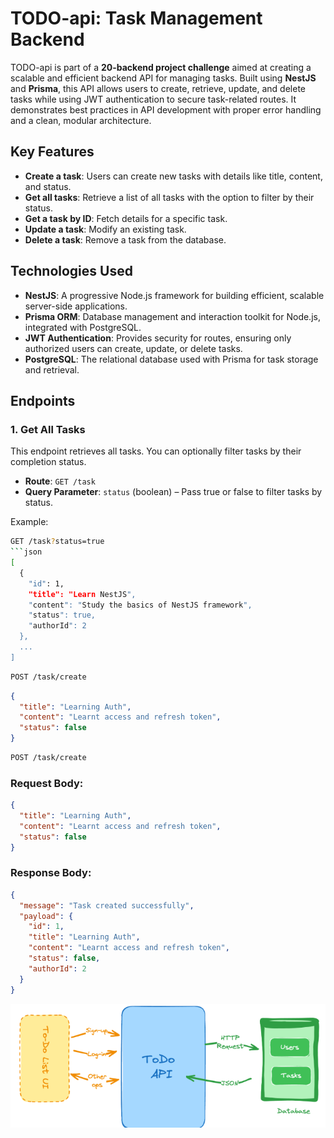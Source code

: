 # TODO-api: Task Management Backend

TODO-api is part of a **20-backend project challenge** aimed at creating a scalable and efficient backend API for managing tasks. Built using **NestJS** and **Prisma**, this API allows users to create, retrieve, update, and delete tasks while using JWT authentication to secure task-related routes. It demonstrates best practices in API development with proper error handling and a clean, modular architecture.

## Key Features

- **Create a task**: Users can create new tasks with details like title, content, and status.
- **Get all tasks**: Retrieve a list of all tasks with the option to filter by their status.
- **Get a task by ID**: Fetch details for a specific task.
- **Update a task**: Modify an existing task.
- **Delete a task**: Remove a task from the database.

## Technologies Used

- **NestJS**: A progressive Node.js framework for building efficient, scalable server-side applications.
- **Prisma ORM**: Database management and interaction toolkit for Node.js, integrated with PostgreSQL.
- **JWT Authentication**: Provides security for routes, ensuring only authorized users can create, update, or delete tasks.
- **PostgreSQL**: The relational database used with Prisma for task storage and retrieval.

## Endpoints

### 1. Get All Tasks

This endpoint retrieves all tasks. You can optionally filter tasks by their completion status.

- **Route**: `GET /task`
- **Query Parameter**: `status` (boolean) – Pass true or false to filter tasks by status.

Example:

````bash
GET /task?status=true
```json
[
  {
    "id": 1,
    "title": "Learn NestJS",
    "content": "Study the basics of NestJS framework",
    "status": true,
    "authorId": 2
  },
  ...
]

````

```bash
POST /task/create
```

```json
{
  "title": "Learning Auth",
  "content": "Learnt access and refresh token",
  "status": false
}
```

```bash
POST /task/create
```

### Request Body:

```json
{
  "title": "Learning Auth",
  "content": "Learnt access and refresh token",
  "status": false
}
```

### Response Body:

```json
{
  "message": "Task created successfully",
  "payload": {
    "id": 1,
    "title": "Learning Auth",
    "content": "Learnt access and refresh token",
    "status": false,
    "authorId": 2
  }
}
```

![Todo Block Diagram](./todo.png)

